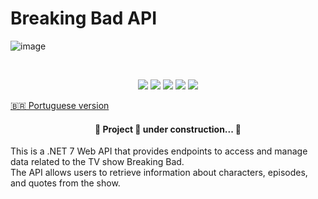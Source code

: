 # Breaking Bad API <br>

![image](https://github.com/JessicaNathany/breaking-bad.api/assets/11943572/be267a2f-adf1-4957-bb7f-97fac2cde1e5)

<br/>

<p align="center">
  <img src="https://img.shields.io/badge/Framework-dotnet-blue"/> 
  <img src="https://img.shields.io/badge/Framework%20version-dotnet%207-blue"/>
  <img src="https://img.shields.io/badge/Language-C%23-blue"/> 
  <img src="https://img.shields.io/badge/Status-development-green"/>  
   <img src=" https://img.shields.io/badge/Status-development-green"/>  
</p>

[🇧🇷 Portuguese version](/README.pt-BR.md)

 <h4 align="center"> 
	🚧  Project 🚀 under construction...  🚧
 </h4>

This is a .NET 7 Web API that provides endpoints to access and manage data related to the TV show Breaking Bad. <br/>
The API allows users to retrieve information about characters, episodes, and quotes from the show. <br/><br/>
